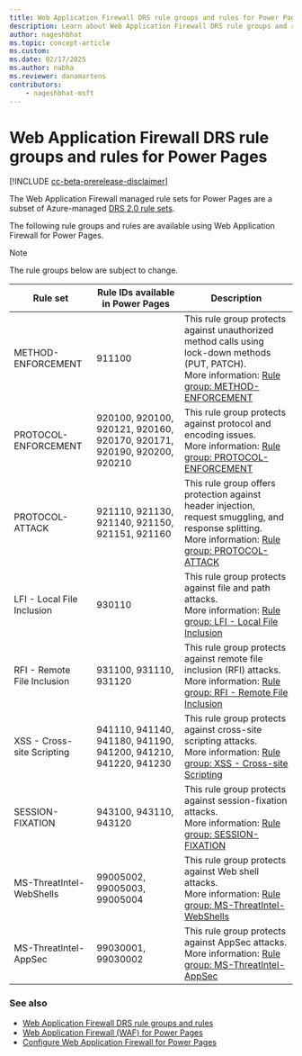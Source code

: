 ```yaml
---
title: Web Application Firewall DRS rule groups and rules for Power Pages
description: Learn about Web Application Firewall DRS rule groups and rules for Power Pages.
author: nageshbhat
ms.topic: concept-article
ms.custom: 
ms.date: 02/17/2025
ms.author: nabha
ms.reviewer: danamartens
contributors:
    - nageshbhat-msft
---
```


# Web Application Firewall DRS rule groups and rules for Power Pages

[!INCLUDE [cc-beta-prerelease-disclaimer](../includes/cc-beta-prerelease-disclaimer.md)]

The Web Application Firewall managed rule sets for Power Pages are a subset of Azure-managed [DRS 2.0 rule sets](/azure/web-application-firewall/afds/waf-front-door-drs?tabs=drs20#drs-20).

The following rule groups and rules are available using Web Application Firewall for Power Pages.

> [!NOTE]
> The rule groups below are subject to change.

| Rule set | Rule IDs available in Power Pages | Description |
| -- | -- | -- |
| METHOD-ENFORCEMENT | 911100 | This rule group protects against unauthorized method calls using lock-down methods (PUT, PATCH). <br> More information: [Rule group: METHOD-ENFORCEMENT](/azure/web-application-firewall/afds/waf-front-door-drs#drs911-20)
| PROTOCOL-ENFORCEMENT | 920100, 920100, 920121, 920160, 920170, 920171, 920190, 920200, 920210 | This rule group protects against protocol and encoding issues. <br> More information: [Rule group: PROTOCOL-ENFORCEMENT](/azure/web-application-firewall/afds/waf-front-door-drs#drs920-20) | 
| PROTOCOL-ATTACK | 921110, 921130, 921140, 921150, 921151, 921160 | This rule group offers protection against header injection, request smuggling, and response splitting. <br> More information: [Rule group: PROTOCOL-ATTACK](/azure/web-application-firewall/afds/waf-front-door-drs#drs921-20) | 
| LFI - Local File Inclusion | 930110 | This rule group protects against file and path attacks. <br> More information: [Rule group: LFI - Local File Inclusion](/azure/web-application-firewall/afds/waf-front-door-drs#drs930-20) | 
| RFI - Remote File Inclusion | 931100, 931110, 931120 | This rule group protects against remote file inclusion (RFI) attacks. <br> More information: [Rule group: RFI - Remote File Inclusion](/azure/web-application-firewall/afds/waf-front-door-drs#drs931-20) | 
| XSS - Cross-site Scripting | 941110, 941140, 941180, 941190, 941200, 941210, 941220, 941230 | This rule group protects against cross-site scripting attacks. <br> More information: [Rule group: XSS - Cross-site Scripting](/azure/web-application-firewall/afds/waf-front-door-drs#drs941-20) | 
| SESSION-FIXATION | 943100, 943110, 943120 | This rule group protects against session-fixation attacks. <br> More information: [Rule group: SESSION-FIXATION](/azure/web-application-firewall/afds/waf-front-door-drs#drs943-20) | 
| MS-ThreatIntel-WebShells | 99005002, 99005003, 99005004 | This rule group protects against Web shell attacks. <br> More information: [Rule group: MS-ThreatIntel-WebShells](/azure/web-application-firewall/afds/waf-front-door-drs#drs9905-20) | 
| MS-ThreatIntel-AppSec | 99030001, 99030002 | This rule group protects against AppSec attacks. <br> More information: [Rule group: MS-ThreatIntel-AppSec](/azure/web-application-firewall/afds/waf-front-door-drs#drs9903-20) |

### See also

- [Web Application Firewall DRS rule groups and rules](/azure/web-application-firewall/afds/waf-front-door-drs)
- [Web Application Firewall (WAF) for Power Pages](web-application-firewall.md)
- [Configure Web Application Firewall for Power Pages](configure-web-application-firewall.md)
